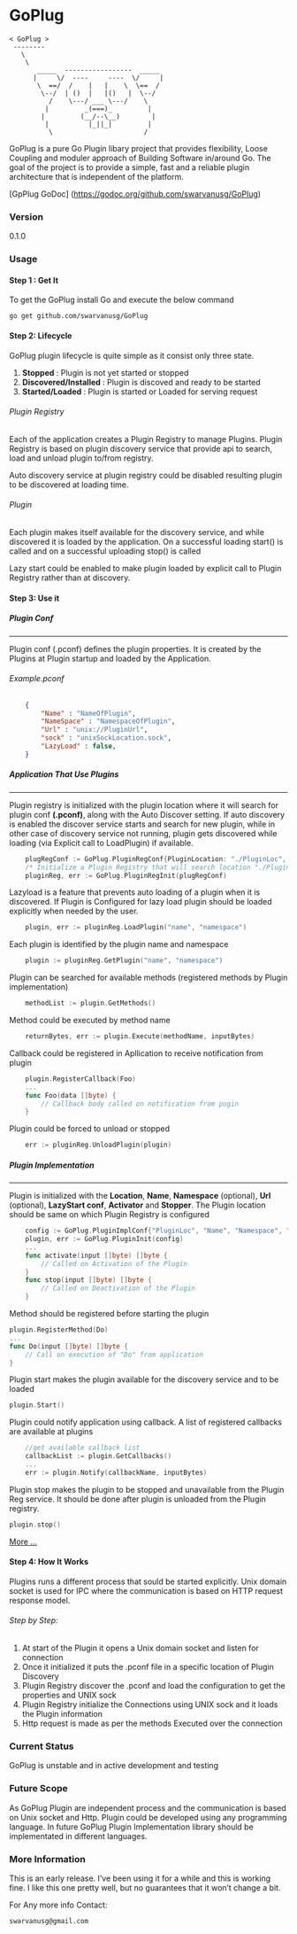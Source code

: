 # GoPlug 
```
< GoPlug >
 --------
   \
    \   
       _____  -----------------  _____
      |     \/  ----     ----  \/     |
       \  ==/  /    |   |    \  \==  /
        \--/  | ()  |   |()   |  \--/
          /    \---/ ___ \---/    \
         |         _(===)_         |
        |         (__/--\__)        |
         |          |_||_|         |
          \                       /   
```

GoPlug is a pure Go Plugin libary project that provides flexibility, Loose Coupling and moduler approach of Building Software in/around Go. The goal of the project is to provide a simple, fast and a reliable plugin architecture that is independent of the platform. 

[GpPlug GoDoc] (https://godoc.org/github.com/swarvanusg/GoPlug)

### Version
0.1.0

### Usage

#### Step 1 : Get It
To get the GoPlug install Go and execute the below command 
```
go get github.com/swarvanusg/GoPlug
```

#### Step 2: Lifecycle
GoPlug plugin lifecycle is quite simple as it consist only three state. 
1. **Stopped** : Plugin is not yet started or stopped
2. **Discovered/Installed** : Plugin is discoved and ready to be started
3. **Started/Loaded** : Plugin is started or Loaded for serving request

###### Plugin Registry
Each of the application creates a Plugin Registry to manage Plugins. Plugin Registry is based on plugin discovery service that provide api to search, load and unload plugin to/from registry.

Auto discovery service at plugin registry could be disabled resulting plugin to be discovered at loading time.

###### Plugin
Each plugin makes itself available for the discovery service, and while discovered it is loaded by the application. On a successful loading start() is called and on a successful uploading stop() is called

Lazy start could be enabled to make plugin loaded by explicit call to Plugin Registry rather than at discovery. 

#### Step 3: Use it  
##### Plugin Conf
___
Plugin conf (.pconf) defines the plugin properties. It is created by the Plugins at Plugin startup and loaded by the Application. 
###### Example.pconf
```json
    {
        "Name" : "NameOfPlugin",
        "NameSpace" : "NamespaceOfPlugin",
        "Url" : "unix://PluginUrl",
        "sock" : "unixSockLocation.sock",
        "LazyLoad" : false,
    }
```
##### Application That Use Plugins
___
Plugin registry is initialized with the plugin location where it will search for plugin conf **(.pconf)**, along with the Auto Discover setting. If auto discovery is enabled the discover service starts and search for new plugin, while in other case of discovery service not running, plugin gets discovered while loading (via Explicit call to LoadPlugin) if available.
```go
    plugRegConf := GoPlug.PluginRegConf{PluginLocation: "./PluginLoc", AutoDiscover: true}
    /* Initialize a Plugin Registry that will search location "./PluginLoc" for '.pconf' file */  
    pluginReg, err := GoPlug.PluginRegInit(plugRegConf)
```
Lazyload is a feature that prevents auto loading of a plugin when it is discovered. If Plugin is Configured for lazy load plugin should be loaded explicitly when needed by the user.  

```go
    plugin, err := pluginReg.LoadPlugin("name", "namespace")
```
Each plugin is identified by the plugin name and namespace
```go
    plugin := pluginReg.GetPlugin("name", "namespace")
```
Plugin can be searched for available methods (registered methods by Plugin implementation)
```go
    methodList := plugin.GetMethods()
```
Method could be executed by method name 
```go
    returnBytes, err := plugin.Execute(methodName, inputBytes)
```
Callback could be registered in Apllication to receive notification from plugin
```go
    plugin.RegisterCallback(Foo)
    ...
    func Foo(data []byte) {
        // Callback body called on notification from pugin
    }
```
Plugin could be forced to unload or stopped
```go
    err := pluginReg.UnloadPlugin(plugin)
```
##### Plugin Implementation
___
Plugin is initialized with the **Location**, **Name**, **Namespace** (optional), **Url** (optional), **LazyStart conf**, **Activator** and **Stopper**. 
The Plugin location should be same on which Plugin Registry is configured
```go
    config := GoPlug.PluginImplConf{"PluginLoc", "Name", "Namespace", "unix://URL", false, activate, stop}
    plugin, err := GoPlug.PluginInit(config)
    ...
    func activate(input []byte) []byte {
        // Called on Activation of the Plugin
    }
    func stop(input []byte) []byte {
        // Called on Deactivation of the Plugin
    }
```
Method should be registered before starting the plugin
```go
plugin.RegisterMethod(Do)
...
func Do(input []byte) []byte {
    // Call on execution of "Do" from application
}
```
Plugin start makes the plugin available for the discovery service and to be loaded
```go
plugin.Start()
```
Plugin could notify application using callback. A list of registered callbacks are available at plugins
```go
    //get available callback list
    callbackList := plugin.GetCallbacks()
    ...
    err := plugin.Notify(callbackName, inputBytes)
```
Plugin stop makes the plugin to be stopped and unavailable from the Plugin Reg service. It should be done after plugin is unloaded from the Plugin registry. 
```go
plugin.stop()
```
[More ...](https://godoc.org/github.com/swarvanusg/GoPlug#pkg-index)

#### Step 4: How It Works
Plugins runs a different process that sould be started explicitly. Unix domain socket is used for IPC where the communication is based on HTTP request response model. 
###### Step by Step:
1. At start of the Plugin it opens a Unix domain socket and listen for connection
2. Once it initialized it puts the .pconf file in a specific location of Plugin Discovery
3. Plugin Registry discover the .pconf and load the configuration to get the properties and UNIX sock
4. Plugin Registry initialize the Connections using UNIX sock and it loads the Plugin information 
5. Http request is made as per the methods Executed over the connection

### Current Status
GoPlug is unstable and in active development and testing

### Future Scope
As GoPlug Plugin are independent process and the communication is based on Unix socket and Http. Plugin could be developed using any programming language. In future GoPlug Plugin Implementation library should be implementated in different languages.  

### More Information
This is an early release. I’ve been using it for a while and this is working fine. I like this one pretty well, but no guarantees
that it won’t change a bit. 

For Any more info Contact:
```
swarvanusg@gmail.com
```
